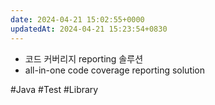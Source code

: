 ```yaml
---
date: 2024-04-21 15:02:55+0000
updatedAt: 2024-04-21 15:23:54+0830
---
```

- 코드 커버리지 reporting 솔루션
- all-in-one code coverage reporting solution

#Java 
#Test 
#Library 